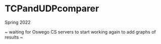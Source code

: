 # TCPandUDPcomparer
 Spring 2022
 
 ~ waiting for Oswego CS servers to start working again to add graphs of results ~

